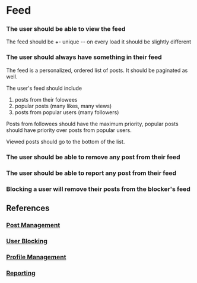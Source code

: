 # Feed

### The user should be able to view the feed

The feed should be +- unique -- on every load it should be slightly different

### The user should always have something in their feed

The feed is a personalized, ordered list of posts.
It should be paginated as well.

The user's feed should include
1. posts from their folowees
2. popular posts (many likes, many views)
3. posts from popular users (many followers)

Posts from followees should have the maximum priority, popular posts should have priority over posts from popular users.

Viewed posts should go to the bottom of the list.
### The user should be able to remove any post from their feed

### The user should be able to report any post from their feed

### Blocking a user will remove their posts from the blocker's feed

## References

### [Post Management](./post-management.md)

### [User Blocking](./user-blocking.md)

### [Profile Management](./profile-management.md)

### [Reporting](./reporting.md)
